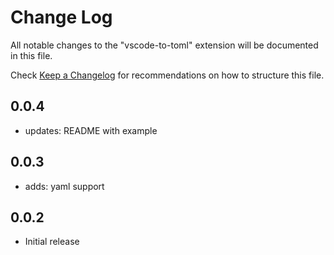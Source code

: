 # Change Log

All notable changes to the "vscode-to-toml" extension will be documented in this file.

Check [Keep a Changelog](http://keepachangelog.com/) for recommendations on how to structure this file.

## 0.0.4

- updates: README with example

## 0.0.3

- adds: yaml support

## 0.0.2

- Initial release
